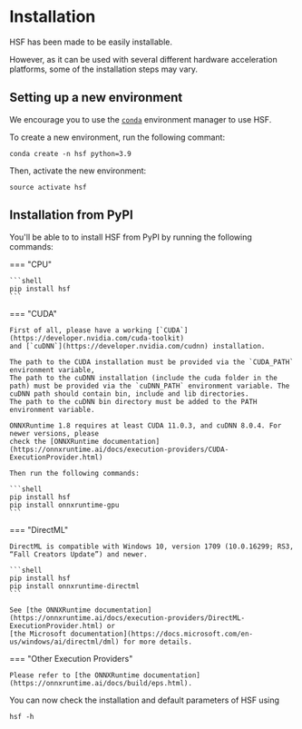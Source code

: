 # Installation

HSF has been made to be easily installable.

However, as it can be used with several different hardware acceleration platforms,
some of the installation steps may vary.


## Setting up a new environment

We encourage you to use the [`conda`](https://conda.io/) environment manager
to use HSF.

To create a new environment, run the following commant:

`conda create -n hsf python=3.9`

Then, activate the new environment:

`source activate hsf`


## Installation from PyPI

You'll be able to to install HSF from PyPI by running the following commands:

=== "CPU"

    ```shell
    pip install hsf
    ```

=== "CUDA"

    First of all, please have a working [`CUDA`](https://developer.nvidia.com/cuda-toolkit)
    and [`cuDNN`](https://developer.nvidia.com/cudnn) installation.

    The path to the CUDA installation must be provided via the `CUDA_PATH` environment variable,
    The path to the cuDNN installation (include the cuda folder in the path) must be provided via the `cuDNN_PATH` environment variable. The cuDNN path should contain bin, include and lib directories.
    The path to the cuDNN bin directory must be added to the PATH environment variable.

    ONNXRuntime 1.8 requires at least CUDA 11.0.3, and cuDNN 8.0.4. For newer versions, please
    check the [ONNXRuntime documentation](https://onnxruntime.ai/docs/execution-providers/CUDA-ExecutionProvider.html)

    Then run the following commands:

    ```shell
    pip install hsf
    pip install onnxruntime-gpu
    ```

=== "DirectML"

    DirectML is compatible with Windows 10, version 1709 (10.0.16299; RS3, “Fall Creators Update”) and newer.

    ```shell
    pip install hsf
    pip install onnxruntime-directml
    ```

    See [the ONNXRuntime documentation](https://onnxruntime.ai/docs/execution-providers/DirectML-ExecutionProvider.html) or
    [the Microsoft documentation](https://docs.microsoft.com/en-us/windows/ai/directml/dml) for more details.

=== "Other Execution Providers"

    Please refer to [the ONNXRuntime documentation](https://onnxruntime.ai/docs/build/eps.html).

You can now check the installation and default parameters of HSF using

`hsf -h`
